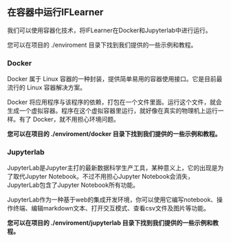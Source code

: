 ## 在容器中运行IFLearner
我们可以使用容器化技术，将IFLearner在Docker和Jupyterlab中进行运行。

您可以在项目的 ./enviroment 目录下找到我们提供的一些示例和教程。

### Docker
Docker 属于 Linux 容器的一种封装，提供简单易用的容器使用接口。它是目前最流行的 Linux 容器解决方案。

Docker 将应用程序与该程序的依赖，打包在一个文件里面。运行这个文件，就会生成一个虚拟容器。程序在这个虚拟容器里运行，就好像在真实的物理机上运行一样。有了 Docker，就不用担心环境问题。

**您可以在项目的 ./enviroment/docker 目录下找到我们提供的一些示例和教程。**

### Jupyterlab
JupyterLab是Jupyter主打的最新数据科学生产工具，某种意义上，它的出现是为了取代Jupyter Notebook。不过不用担心Jupyter Notebook会消失，JupyterLab包含了Jupyter Notebook所有功能。

JupyterLab作为一种基于web的集成开发环境，你可以使用它编写notebook、操作终端、编辑markdown文本、打开交互模式、查看csv文件及图片等功能。

**您可以在项目的 ./enviroment/jupyterlab 目录下找到我们提供的一些示例和教程。**